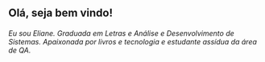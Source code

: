 
## Olá, seja bem vindo!

###### Eu sou Eliane. Graduada em Letras e Análise e Desenvolvimento de Sistemas. Apaixonada por livros e tecnologia e estudante assídua da área de QA. 
